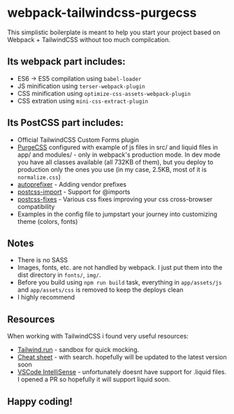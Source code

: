 # webpack-tailwindcss-purgecss

This simplistic boilerplate is meant to help you start your project based on Webpack + TailwindCSS without too much compilcation.

## Its webpack part includes:
* ES6 -> ES5 compilation using `babel-loader`
* JS minification using `terser-webpack-plugin`
* CSS minification using `optimize-css-assets-webpack-plugin`
* CSS extration using `mini-css-extract-plugin`

## Its PostCSS part includes:
* Official TailwindCSS Custom Forms plugin
* [PurgeCSS](https://github.com/FullHuman/postcss-purgecss) configured with example of js files in src/ and liquid files in app/ and modules/ - only in webpack's production mode. In dev mode you have all classes available (all 732KB of them), but you deploy to production only the ones you use (in my case, 2.5KB, most of it is `normalize.css`)
* [autoprefixer](https://github.com/postcss/autoprefixer) - Adding vendor prefixes
* [postcss-import](https://github.com/postcss/postcss-import) - Support for @imports
* [postcss-fixes](https://github.com/MattDiMu/postcss-fixes) - Various css fixes improving your css cross-browser compatibility
* Examples in the config file to jumpstart your journey into customizing theme (colors, fonts)

## Notes
* There is no SASS
* Images, fonts, etc. are not handled by webpack. I just put them into the dist directory in `fonts/`, `img/`.
* Before you build using `npm run build` task, everything in `app/assets/js` and `app/assets/css` is removed to keep the deploys clean
* I highly recommend

## Resources

When working with TailwindCSS i found very useful resources:
* [Tailwind.run](https://tailwind.run/new) - sandbox for quick mocking.
* [Cheat sheet](https://nerdcave.com/tailwind-cheat-sheet) - with search. hopefully will be updated to the latest version soon
* [VSCode IntelliSense](https://marketplace.visualstudio.com/items?itemName=bradlc.vscode-tailwindcss) - unfortunately doesnt have support for .liquid files. I opened a PR so hopefully it will support liquid soon.

## Happy coding!